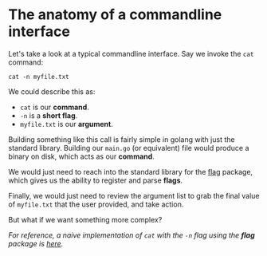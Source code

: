 # The anatomy of a commandline interface

Let's take a look at a typical commandline interface. Say we invoke the `cat`
command:

```shell
cat -n myfile.txt
```

We could describe this as:
- `cat` is our **command**.
- `-n` is a **short flag**.
- `myfile.txt` is our **argument**.

Building something like this call is fairly simple in golang with just the
standard library. Building our `main.go` (or equivalent) file would produce a
binary on disk, which acts as our **command**.

We would just need to reach into the standard library for the
[flag](https://pkg.go.dev/flag) package, which gives us the ability to register
and parse **flags**.

Finally, we would just need to review the argument list to grab the final value of
`myfile.txt` that the user provided, and take action.

But what if we want something more complex?

_For reference, a naive implementation of `cat` with the `-n` flag using the
**flag** package is [here](./appendix/gocat.md)._